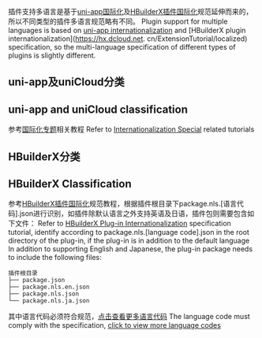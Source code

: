 插件支持多语言是基于[uni-app国际化](https://uniapp.dcloud.net.cn/tutorial/i18n.html)及[HBuilderX插件国际化](https://hx.dcloud.net.cn/ExtensionTutorial/localized)规范延伸而来的，所以不同类型的插件多语言规范略有不同。
Plugin support for multiple languages is based on [uni-app internationalization](https://uniapp.dcloud.net.cn/tutorial/i18n.html) and [HBuilderX plugin internationalization](https://hx.dcloud.net. cn/ExtensionTutorial/localized) specification, so the multi-language specification of different types of plugins is slightly different.

## uni-app及uniCloud分类
## uni-app and uniCloud classification
参考[国际化专题](https://uniapp.dcloud.net.cn/tutorial/i18n.html)相关教程
Refer to [Internationalization Special](https://uniapp.dcloud.net.cn/tutorial/i18n.html) related tutorials

## HBuilderX分类
## HBuilderX Classification
参考[HBuilderX插件国际化](https://hx.dcloud.net.cn/ExtensionTutorial/localized)规范教程，根据插件根目录下package.nls.[语言代码].json进行识别，如插件除默认语言之外支持英语及日语，插件包则需要包含如下文件：
Refer to [HBuilderX Plug-in Internationalization](https://hx.dcloud.net.cn/ExtensionTutorial/localized) specification tutorial, identify according to package.nls.[language code].json in the root directory of the plug-in, if the plug-in is in addition to the default language In addition to supporting English and Japanese, the plug-in package needs to include the following files:
```
插件根目录
├── package.json
├── package.nls.en.json
├── package.nls.json
└── package.nls.ja.json
```
其中语言代码必须符合规范，[点击查看更多语言代码](https://github.com/dcloudio/hbuilderx-language-packs/blob/main/docs/localizations.md)
The language code must comply with the specification, [click to view more language codes](https://github.com/dcloudio/hbuilderx-language-packs/blob/main/docs/localizations.md)